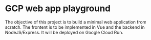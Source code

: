 # GCP web app playground
The objective of this project is to build a minimal web application from scratch. The frontent is to be implemented in Vue and the backend in NodeJS/Express. It will be deployed on Google Cloud Run.